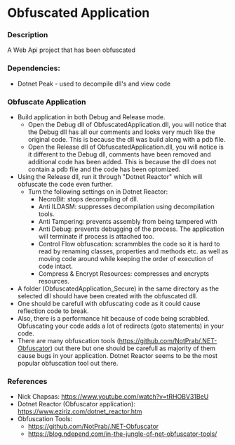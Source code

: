 # Obfuscated Application

### Description

A Web Api project that has been obfuscated

### Dependencies:

* Dotnet Peak - used to decompile dll's and view code

### Obfuscate Application

* Build application in both Debug and Release mode.
	* Open the Debug dll of ObfuscatedApplication.dll, you will notice that the Debug dll has all our comments and looks very much like the original code. This is because the dll was build along with a pdb file.
	* Open the Release dll of ObfuscatedApplication.dll, you will notice is it different to the Debug dll, comments have been removed and additional code has been added. This is because the dll does not contain a pdb file and 	the code has been optomized.
* Using the Release dll, run it through "Dotnet Reactor" which will obfuscate the code even further.
	* Turn the following settings on in Dotnet Reactor:
		* NecroBit: stops decompiling of dll.
		* Anti ILDASM: suppresses decompilation using decompilation tools.
		* Anti Tampering: prevents assembly from being tampered with
		* Anti Debug: prevents debugging of the process. The application will terminate if process is attached too.
		* Control Flow obfuscation: scrammbles the code so it is hard to read by renaming classes, properties and methods etc. as well as moving code around while keeping the order of execution of code intact.
		* Compress & Encrypt Resources: compresses and encrypts resources.
* A folder (ObfuscatedApplication_Secure) in the same directory as the selected dll should have been created with the obfuscated dll.
* One should be carefull with obfuscating code as it could cause reflection code to break.
* Also, there is a performance hit because of code being scrabbled. Obfuscating your code adds a lot of redirects (goto statements) in your code.
* There are many obfuscation tools (https://github.com/NotPrab/.NET-Obfuscator) out there but one should be carefull as majority of them cause bugs in your application. Dotnet Reactor seems to be the most popular obfuscation tool out there.


### References

* Nick Chapsas: https://www.youtube.com/watch?v=tRHOBV31BeU
* Dotnet Reactor (Obfuscator application): https://www.eziriz.com/dotnet_reactor.htm
* Obfuscation Tools: 
	* https://github.com/NotPrab/.NET-Obfuscator
	* https://blog.ndepend.com/in-the-jungle-of-net-obfuscator-tools/
